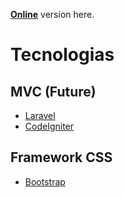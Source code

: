 [**Online**](http://rge.fmrp.usp.br/epigen/) version here.

# Tecnologias

## MVC (Future)
- [Laravel](https://laravel.com/)
- [CodeIgniter](https://codeigniter.com/)

## Framework CSS
- [Bootstrap](https://getbootstrap.com/)
